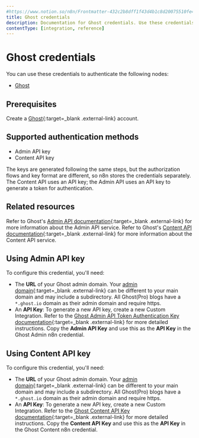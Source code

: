 ```yaml
---
#https://www.notion.so/n8n/Frontmatter-432c2b8dff1f43d4b1c8d20075510fe4
title: Ghost credentials
description: Documentation for Ghost credentials. Use these credentials to authenticate Ghost in n8n, a workflow automation platform.
contentType: [integration, reference]
---
```


# Ghost credentials

You can use these credentials to authenticate the following nodes:

- [Ghost](/integrations/builtin/app-nodes/n8n-nodes-base.ghost/)

## Prerequisites

Create a [Ghost](https://ghost.org/){:target=_blank .external-link} account.

## Supported authentication methods

- Admin API key
- Content API key

The keys are generated following the same steps, but the authorization flows and key format are different, so n8n stores the credentials separately. The Content API uses an API key; the Admin API uses an API key to generate a token for authentication.

## Related resources

Refer to Ghost's [Admin API documentation](https://ghost.org/docs/admin-api/){:target=_blank .external-link} for more information about the Admin API service. Refer to Ghost's [Content API documentation](https://ghost.org/docs/content-api/){:target=_blank .external-link} for more information about the Content API service.

## Using Admin API key

To configure this credential, you'll need:

- The **URL** of your Ghost admin domain. Your [admin domain](https://ghost.org/docs/admin-api/#base-url){:target=_blank .external-link} can be different to your main domain and may include a subdirectory. All Ghost(Pro) blogs have a `*.ghost.io` domain as their admin domain and require https.
- An **API Key**: To generate a new API key, create a new Custom Integration. Refer to the [Ghost Admin API Token Authentication Key documentation](https://ghost.org/docs/admin-api/#token-authentication){:target=_blank .external-link} for more detailed instructions. Copy the **Admin API Key** and use this as the **API Key** in the Ghost Admin n8n credential.

## Using Content API key

To configure this credential, you'll need:

- The **URL** of your Ghost admin domain. Your [admin domain](https://ghost.org/docs/content-api/#url){:target=_blank .external-link} can be different to your main domain and may include a subdirectory. All Ghost(Pro) blogs have a `*.ghost.io` domain as their admin domain and require https.
- An **API Key**: To generate a new API key, create a new Custom Integration. Refer to the [Ghost Content API Key documentation](https://ghost.org/docs/content-api/#key){:target=_blank .external-link} for more detailed instructions. Copy the **Content API Key** and use this as the **API Key** in the Ghost Content n8n credential.

